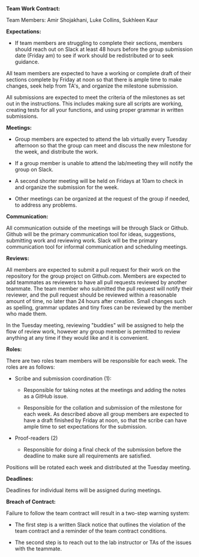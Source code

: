 **Team Work Contract:**

Team Members: Amir Shojakhani, Luke Collins, Sukhleen Kaur

**Expectations:**

-   If team members are struggling to complete their sections, members should reach out on Slack at least 48 hours before the group submission date (Friday am) to see if work should be redistributed or to seek guidance.

All team members are expected to have a working or complete draft of their sections complete by Friday at noon so that there is ample time to make changes, seek help from TA's, and organize the milestone submission.

All submissions are expected to meet the criteria of the milestones as set out in the instructions. This includes making sure all scripts are working, creating tests for all your functions, and using proper grammar in written submissions.

**Meetings:**

-   Group members are expected to attend the lab virtually every Tuesday afternoon so that the group can meet and discuss the new milestone for the week, and distribute the work.

-   If a group member is unable to attend the lab/meeting they will notify the group on Slack.

-   A second shorter meeting will be held on Fridays at 10am to check in and organize the submission for the week.

-   Other meetings can be organized at the request of the group if needed, to address any problems.

**Communication:**

All communication outside of the meetings will be through Slack or Github. Github will be the primary communication tool for ideas, suggestions, submitting work and reviewing work. Slack will be the primary communication tool for informal communication and scheduling meetings.

**Reviews:**

All members are expected to submit a pull request for their work on the repository for the group project on Github.com. Members are expected to add teammates as reviewers to have all pull requests reviewed by another teammate. The team member who submitted the pull request will notify their reviewer, and the pull request should be reviewed within a reasonable amount of time, no later than 24 hours after creation. Small changes such as spelling, grammar updates and tiny fixes can be reviewed by the member who made them.

In the Tuesday meeting, reviewing "buddies" will be assigned to help the flow of review work, however any group member is permitted to review anything at any time if they would like and it is convenient.

**Roles:**

There are two roles team members will be responsible for each week. The roles are as follows:

-   Scribe and submission coordination (1):

    -   Responsible for taking notes at the meetings and adding the notes as a GitHub issue.

    -   Responsible for the collation and submission of the milestone for each week. As described above all group members are expected to have a draft finished by Friday at noon, so that the scribe can have ample time to set expectations for the submission.

-   Proof-readers (2)

    -   Responsible for doing a final check of the submission before the deadline to make sure all requirements are satisfied.

Positions will be rotated each week and distributed at the Tuesday meeting.

**Deadlines:**

Deadlines for individual items will be assigned during meetings.

**Breach of Contract:**

Failure to follow the team contract will result in a two-step warning system:

-   The first step is a written Slack notice that outlines the violation of the team contract and a reminder of the team contract conditions.

-   The second step is to reach out to the lab instructor or TAs of the issues with the teammate.
